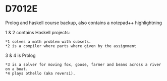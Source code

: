 D7012E
======

Prolog and haskell course backup, also contains a notepad++ highlightning


1 & 2 contains Haskell projects:

	*1 solves a math problem with subsets.
	*2 is a compiler where parts where given by the assignment

3 & 4 is Prolog

	*3 is a solver for moving fox, goose, farmer and beans across a river on a boat.
	*4 plays othello (aka reversi).
